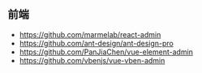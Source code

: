 ## 前端
+ https://github.com/marmelab/react-admin
+ https://github.com/ant-design/ant-design-pro
+ https://github.com/PanJiaChen/vue-element-admin
+ https://github.com/vbenjs/vue-vben-admin
